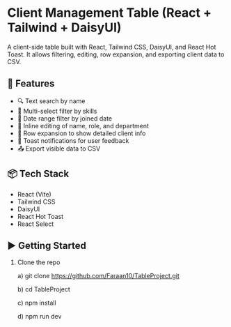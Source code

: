# Client Management Table (React + Tailwind + DaisyUI)

A client-side table built with React, Tailwind CSS, DaisyUI, and React Hot Toast. It allows filtering, editing, row expansion, and exporting client data to CSV.

## 🔧 Features

- 🔍 Text search by name 
- 🎯 Multi-select filter by skills
- 📅 Date range filter by joined date
- 📝 Inline editing of name, role, and department
- 📂 Row expansion to show detailed client info
- 🚀 Toast notifications for user feedback
- 📤 Export visible data to CSV

## 📦 Tech Stack

- React (Vite)
- Tailwind CSS
- DaisyUI
- React Hot Toast
- React Select

## ▶️ Getting Started

1. Clone the repo  

   a) git clone https://github.com/Faraan10/TableProject.git

   b) cd TableProject  

   c) npm install 

   d) npm run dev
   
  
